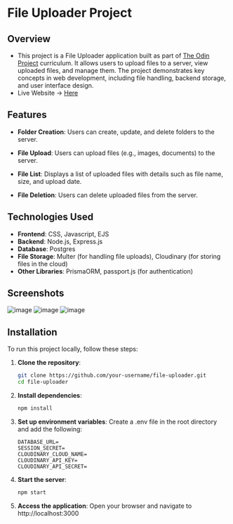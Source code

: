 # File Uploader Project
## Overview

- This project is a File Uploader application built as part of [The Odin Project](https://www.theodinproject.com) curriculum. It allows users to upload files to a server, view uploaded files, and manage them. The project demonstrates key concepts in web development, including file handling, backend storage, and user interface design.
- Live Website -> [Here](https://filevault.koyeb.app/)

## Features
- **Folder Creation**: Users can create, update, and delete folders to the server.

- **File Upload**: Users can upload files (e.g., images, documents) to the server.
- **File List**: Displays a list of uploaded files with details such as file name, size, and upload date.
- **File Deletion**: Users can delete uploaded files from the server.

## Technologies Used

- **Frontend**: CSS, Javascript, EJS
- **Backend**: Node.js, Express.js
- **Database**: Postgres
- **File Storage**: Multer (for handling file uploads), Cloudinary (for storing files in the cloud)
- **Other Libraries**: PrismaORM, passport.js (for authentication)

## Screenshots
![image](https://github.com/user-attachments/assets/71031974-394a-4eb1-b1c3-91f4b8bb912d)
![image](https://github.com/user-attachments/assets/c9a27ba7-3820-4252-8841-4c7c8658a751)
![image](https://github.com/user-attachments/assets/93261f65-96a9-449c-8818-5de82825c690)



## Installation

To run this project locally, follow these steps:

1. **Clone the repository**:
    ```bash
    git clone https://github.com/your-username/file-uploader.git
    cd file-uploader
    ```
2. **Install dependencies**:
    ```bash
    npm install
    ```
  
3. **Set up environment variables**:
Create a .env file in the root directory and add the following:

    ```env
    DATABASE_URL=
    SESSION_SECRET=
    CLOUDINARY_CLOUD_NAME=
    CLOUDINARY_API_KEY=
    CLOUDINARY_API_SECRET=
    ```
4. **Start the server**:

    ```bash
    npm start
    ```

5. **Access the application**:
    Open your browser and navigate to http://localhost:3000